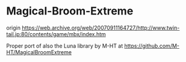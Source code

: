# Magical-Broom-Extreme

origin https://web.archive.org/web/20070911164727/http://www.twin-tail.jp:80/contents/game/mbx/index.htm


Proper port of also the Luna library by M-HT at https://github.com/M-HT/MagicalBroomExtreme
